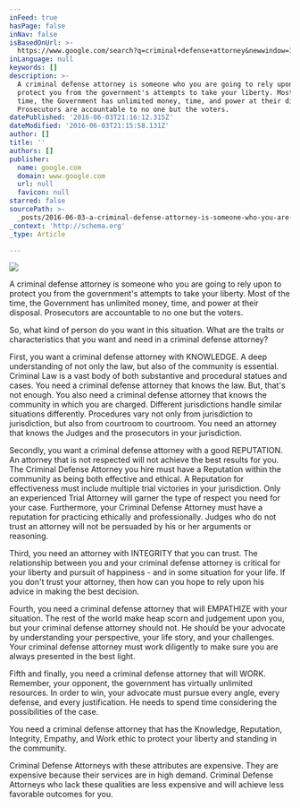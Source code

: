 ```yaml
---
inFeed: true
hasPage: false
inNav: false
isBasedOnUrl: >-
  https://www.google.com/search?q=criminal+defense+attorney&newwindow=1&safe=off&espv=2&biw=1280&bih=599&source=lnms&tbm=isch&sa=X&ved=0ahUKEwj24KvY_ZXKAhVPxGMKHfezDmAQ_AUIBygC#imgrc=cAALXzG2Mex6BM%3A
inLanguage: null
keywords: []
description: >-
  A criminal defense attorney is someone who you are going to rely upon to
  protect you from the government's attempts to take your liberty. Most of the
  time, the Government has unlimited money, time, and power at their disposal.
  Prosecutors are accountable to no one but the voters. 
datePublished: '2016-06-03T21:16:12.315Z'
dateModified: '2016-06-03T21:15:58.131Z'
author: []
title: ''
authors: []
publisher:
  name: google.com
  domain: www.google.com
  url: null
  favicon: null
starred: false
sourcePath: >-
  _posts/2016-06-03-a-criminal-defense-attorney-is-someone-who-you-are-going-to.md
_context: 'http://schema.org'
_type: Article

---
```

![](http://static1.squarespace.com/static/4fffbe2e84ae61b9a4f46d81/5006ff07e4b0830aa8530675/5006ffc0c4aabfac5836b464/1342731756026/cuffs.jpg)

A criminal defense attorney is someone who you are going to rely upon to protect you from the government's attempts to take your liberty. Most of the time, the Government has unlimited money, time, and power at their disposal. Prosecutors are accountable to no one but the voters. 

So, what kind of person do you want in this situation. What are the traits or characteristics that you want and need in a criminal defense attorney?

First, you want a criminal defense attorney with KNOWLEDGE. A deep understanding of not only the law, but also of the community is essential. Criminal Law is a vast body of both substantive and procedural statues and cases. You need a criminal defense attorney that knows the law. But, that's not enough. You also need a criminal defense attorney that knows the community in which you are charged. Different jurisdictions handle similar situations differently. Procedures vary not only from jurisdiction to jurisdiction, but also from courtroom to courtroom. You need an attorney that knows the Judges and the prosecutors in your jurisdiction. 

Secondly, you want a criminal defense attorney with a good REPUTATION. An attorney that is not respected will not achieve the best results for you. The Criminal Defense Attorney you hire must have a Reputation within the community as being both effective and ethical. A Reputation for effectiveness must include multiple trial victories in your jurisdiction. Only an experienced Trial Attorney will garner the type of respect you need for your case. Furthermore, your Criminal Defense Attorney must have a reputation for practicing ethically and professionally. Judges who do not trust an attorney will not be persuaded by his or her arguments or reasoning. 

Third, you need an attorney with INTEGRITY that you can trust. The relationship between you and your criminal defense attorney is critical for your liberty and pursuit of happiness - and in some situation for your life. If you don't trust your attorney, then how can you hope to rely upon his advice in making the best decision.

Fourth, you need a criminal defense attorney that will EMPATHIZE with your situation. The rest of the world make heap scorn and judgement upon you, but your criminal defense attorney should not. He should be your advocate by understanding your perspective, your life story, and your challenges. Your criminal defense attorney must work diligently to make sure you are always presented in the best light.

Fifth and finally, you need a criminal defense attorney that will WORK. Remember, your opponent, the government has virtually unlimited resources. In order to win, your advocate must pursue every angle, every defense, and every justification. He needs to spend time considering the possibilities of the case. 

You need a criminal defense attorney that has the Knowledge, Reputation, Integrity, Empathy, and Work ethic to protect your liberty and standing in the community. 

Criminal Defense Attorneys with these attributes are expensive. They are expensive because their services are in high demand. Criminal Defense Attorneys who lack these qualities are less expensive and will achieve less favorable outcomes for you.
